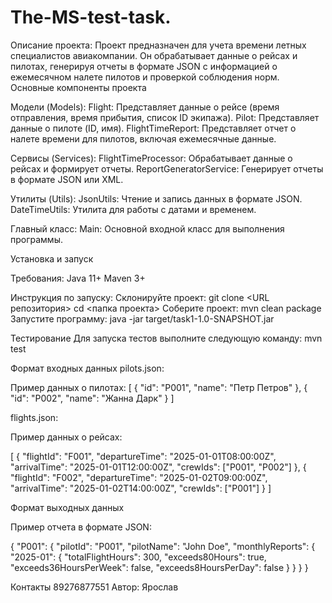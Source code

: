 # The-MS-test-task.

Описание проекта:
Проект предназначен для учета времени летных специалистов авиакомпании. Он обрабатывает данные о рейсах
и пилотах, генерируя отчеты в формате JSON с информацией о ежемесячном налете пилотов и проверкой
соблюдения норм.
Основные компоненты проекта

Модели (Models):
Flight: Представляет данные о рейсе (время отправления, время прибытия, список ID экипажа).
Pilot: Представляет данные о пилоте (ID, имя).
FlightTimeReport: Представляет отчет о налете времени для пилотов, включая ежемесячные данные.

Сервисы (Services):
FlightTimeProcessor: Обрабатывает данные о рейсах и формирует отчеты.
ReportGeneratorService: Генерирует отчеты в формате JSON или XML.

Утилиты (Utils):
JsonUtils: Чтение и запись данных в формате JSON.
DateTimeUtils: Утилита для работы с датами и временем.

Главный класс:
Main: Основной входной класс для выполнения программы.

Установка и запуск

Требования:
Java 11+
Maven 3+

Инструкция по запуску:
Склонируйте проект:
git clone <URL репозитория>
cd <папка проекта>
Соберите проект:
mvn clean package
Запустите программу:
java -jar target/task1-1.0-SNAPSHOT.jar

Тестирование
Для запуска тестов выполните следующую команду:
mvn test

Формат входных данных
pilots.json:

Пример данных о пилотах:
[
{
"id": "P001",
"name": "Петр Петров"
},
{
"id": "P002",
"name": "Жанна Дарк"
}
]

flights.json:

Пример данных о рейсах:

[
{
"flightId": "F001",
"departureTime": "2025-01-01T08:00:00Z",
"arrivalTime": "2025-01-01T12:00:00Z",
"crewIds": ["P001", "P002"]
},
{
"flightId": "F002",
"departureTime": "2025-01-02T09:00:00Z",
"arrivalTime": "2025-01-02T14:00:00Z",
"crewIds": ["P001"]
}
]

Формат выходных данных

Пример отчета в формате JSON:

{
"P001": {
"pilotId": "P001",
"pilotName": "John Doe",
"monthlyReports": {
"2025-01": {
"totalFlightHours": 300,
"exceeds80Hours": true,
"exceeds36HoursPerWeek": false,
"exceeds8HoursPerDay": false
}
}
}
}


Контакты 89276877551
Автор: Ярослав
